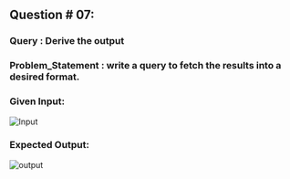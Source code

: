 ## Question # 07:
### Query : Derive the output
### Problem_Statement : write a query to fetch the results into a desired format.

### Given Input:
![Input](https://github.com/HashirSaudKhan/SQL_Questions/assets/93030144/72c5692c-a0c8-454d-983b-794550b2a6b8)

### Expected Output:
![output](https://github.com/HashirSaudKhan/SQL_Questions/assets/93030144/4f7d0010-2f5b-40ff-9974-9b30d025e462)
